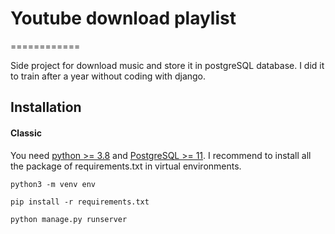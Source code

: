 # Youtube download playlist

============

Side project for download music and store it in postgreSQL database.
I did it to train after a year without coding with django.

## Installation

#### Classic

You need [python >= 3.8](https://www.python.org/) and [PostgreSQL >= 11](https://www.postgresql.org/).
I recommend to install all the package of requirements.txt in virtual environments.

```
python3 -m venv env

pip install -r requirements.txt

python manage.py runserver
```

